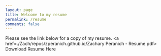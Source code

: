 ```yaml
---
layout: page
title: Welcome to my resume
permalink: /resume
comments: false
---
```


Please see the link below for a copy of my resume.
<a href=./Zach/repos/zperanich.github.io/Zachary Peranich - Resume.pdf> Download Resume Here </a>